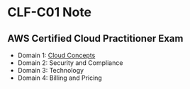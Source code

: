 # CLF-C01 Note

## AWS Certified Cloud Practitioner Exam

- Domain 1: [Cloud Concepts](./Cloud_Concepts.md)
- Domain 2: Security and Compliance
- Domain 3: Technology
- Domain 4: Billing and Pricing

